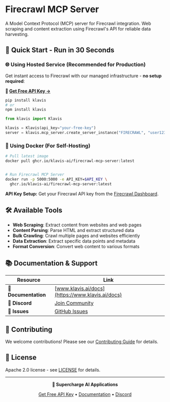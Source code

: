 # Firecrawl MCP Server

A Model Context Protocol (MCP) server for Firecrawl integration. Web scraping and content extraction using Firecrawl's API for reliable data harvesting.

## 🚀 Quick Start - Run in 30 Seconds

### 🌐 Using Hosted Service (Recommended for Production)

Get instant access to Firecrawl with our managed infrastructure - **no setup required**:

**🔗 [Get Free API Key →](https://www.klavis.ai/home/api-keys)**

```bash
pip install klavis
# or
npm install klavis
```

```python
from klavis import Klavis

klavis = Klavis(api_key="your-free-key")
server = klavis.mcp_server.create_server_instance("FIRECRAWL", "user123")
```

### 🐳 Using Docker (For Self-Hosting)

```bash
# Pull latest image
docker pull ghcr.io/klavis-ai/firecrawl-mcp-server:latest


# Run Firecrawl MCP Server
docker run -p 5000:5000 -e API_KEY=$API_KEY \
  ghcr.io/klavis-ai/firecrawl-mcp-server:latest
```

**API Key Setup:** Get your Firecrawl API key from the [Firecrawl Dashboard](https://firecrawl.dev/).

## 🛠️ Available Tools

- **Web Scraping**: Extract content from websites and web pages
- **Content Parsing**: Parse HTML and extract structured data
- **Bulk Crawling**: Crawl multiple pages and websites efficiently
- **Data Extraction**: Extract specific data points and metadata
- **Format Conversion**: Convert web content to various formats

## 📚 Documentation & Support

| Resource | Link |
|----------|------|
| **📖 Documentation** | [www.klavis.ai/docs](https://www.klavis.ai/docs) |
| **💬 Discord** | [Join Community](https://discord.gg/p7TuTEcssn) |
| **🐛 Issues** | [GitHub Issues](https://github.com/klavis-ai/klavis/issues) |

## 🤝 Contributing

We welcome contributions! Please see our [Contributing Guide](../../CONTRIBUTING.md) for details.

## 📜 License

Apache 2.0 license - see [LICENSE](../../LICENSE) for details.

---

<div align="center">
  <p><strong>🚀 Supercharge AI Applications </strong></p>
  <p>
    <a href="https://www.klavis.ai">Get Free API Key</a> •
    <a href="https://www.klavis.ai/docs">Documentation</a> •
    <a href="https://discord.gg/p7TuTEcssn">Discord</a>
  </p>
</div>
